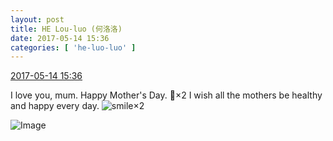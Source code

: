 ```yaml
---
layout: post
title: HE Lou-luo (何洛洛)
date: 2017-05-14 15:36
categories: [ 'he-luo-luo' ]
---
```


<div class="weibo-info">
  <a href="http://weibo.com/6117570574/F34Hs39C1">2017-05-14 15:36</a>
</div>

I love you, mum. Happy Mother's Day. :rose:×2 I wish all the mothers be healthy and happy every day. ![smile](http://img.t.sinajs.cn/t4/appstyle/expression/ext/normal/5c/huanglianwx_org.gif)×2

<!-- more -->

![Image](http://wx4.sinaimg.cn/mw690/006G0Hz8gy1ffkxhh6zb6j31w02iown8.jpg)
